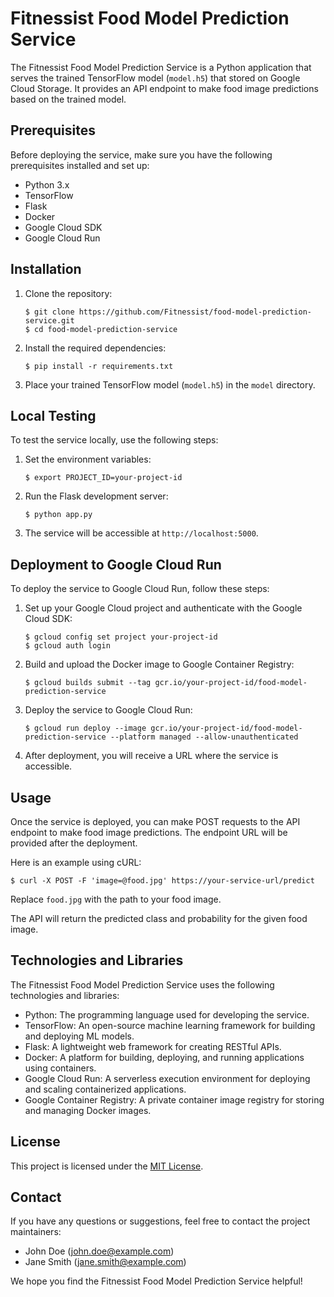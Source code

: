 # Fitnessist Food Model Prediction Service

The Fitnessist Food Model Prediction Service is a Python application that serves the trained TensorFlow model (`model.h5`) that stored on Google Cloud Storage. It provides an API endpoint to make food image predictions based on the trained model.

## Prerequisites

Before deploying the service, make sure you have the following prerequisites installed and set up:

- Python 3.x
- TensorFlow
- Flask
- Docker
- Google Cloud SDK
- Google Cloud Run

## Installation

1. Clone the repository:

   ```shell
   $ git clone https://github.com/Fitnessist/food-model-prediction-service.git
   $ cd food-model-prediction-service
   ```

2. Install the required dependencies:

   ```shell
   $ pip install -r requirements.txt
   ```

3. Place your trained TensorFlow model (`model.h5`) in the `model` directory.

## Local Testing

To test the service locally, use the following steps:

1. Set the environment variables:

   ```shell
   $ export PROJECT_ID=your-project-id
   ```

2. Run the Flask development server:

   ```shell
   $ python app.py
   ```

3. The service will be accessible at `http://localhost:5000`.

## Deployment to Google Cloud Run

To deploy the service to Google Cloud Run, follow these steps:

1. Set up your Google Cloud project and authenticate with the Google Cloud SDK:

   ```shell
   $ gcloud config set project your-project-id
   $ gcloud auth login
   ```

2. Build and upload the Docker image to Google Container Registry:

   ```shell
   $ gcloud builds submit --tag gcr.io/your-project-id/food-model-prediction-service
   ```

3. Deploy the service to Google Cloud Run:

   ```shell
   $ gcloud run deploy --image gcr.io/your-project-id/food-model-prediction-service --platform managed --allow-unauthenticated
   ```

4. After deployment, you will receive a URL where the service is accessible.

## Usage

Once the service is deployed, you can make POST requests to the API endpoint to make food image predictions. The endpoint URL will be provided after the deployment.

Here is an example using cURL:

```shell
$ curl -X POST -F 'image=@food.jpg' https://your-service-url/predict
```

Replace `food.jpg` with the path to your food image.

The API will return the predicted class and probability for the given food image.

## Technologies and Libraries

The Fitnessist Food Model Prediction Service uses the following technologies and libraries:

- Python: The programming language used for developing the service.
- TensorFlow: An open-source machine learning framework for building and deploying ML models.
- Flask: A lightweight web framework for creating RESTful APIs.
- Docker: A platform for building, deploying, and running applications using containers.
- Google Cloud Run: A serverless execution environment for deploying and scaling containerized applications.
- Google Container Registry: A private container image registry for storing and managing Docker images.

## License

This project is licensed under the [MIT License](LICENSE).

## Contact

If you have any questions or suggestions, feel free to contact the project maintainers:

- John Doe (john.doe@example.com)
- Jane Smith (jane.smith@example.com)

We hope you find the Fitnessist Food Model Prediction Service helpful!

